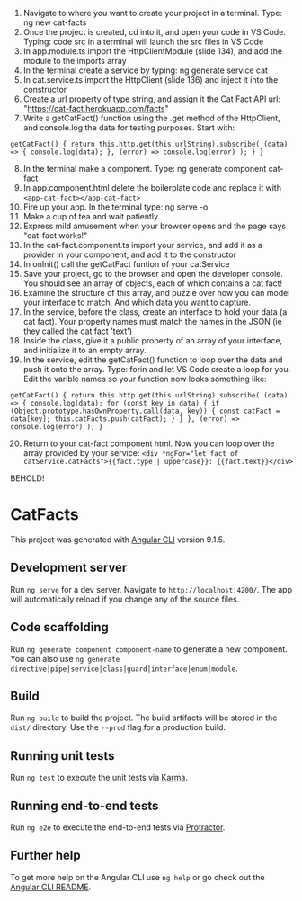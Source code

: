 1. Navigate to where you want to create your project in a terminal. Type: ng new cat-facts
2. Once the project is created, cd into it, and open your code in VS Code. Typing: code src in a terminal will launch the src files in VS Code
3. In app.module.ts import the HttpClientModule (slide 134), and add the module to the imports array
4. In the terminal create a service by typing: ng generate service cat
5. In cat.service.ts import the HttpClient (slide 136) and inject it into the constructor
6. Create a url property of type string, and assign it the Cat Fact API url: "https://cat-fact.herokuapp.com/facts"
7. Write a getCatFact() function using the .get method of the HttpClient, and console.log the data for testing purposes. Start with:

  `getCatFact() {
    return this.http.get(this.urlString).subscribe(
      (data) => {
        console.log(data);
      },
      (error) => console.log(error)
    );
  }
}`

8. In the terminal make a component. Type: ng generate component cat-fact
9. In app.component.html delete the boilerplate code and replace it with `<app-cat-fact></app-cat-fact>`
10. Fire up your app. In the terminal type: ng serve -o
11. Make a cup of tea and wait patiently.
12. Express mild amusement when your browser opens and the page says "cat-fact works!"
13. In the cat-fact.component.ts import your service, and add it as a provider in your component, and add it to the constructor
14. In onInit() call the getCatFact funtion of your catService
15. Save your project, go to the browser and open the developer console. You should see an array of objects, each of which contains a cat fact!
16. Examine the structure of this array, and puzzle over how you can model your interface to match. And which data you want to capture.
17. In the service, before the class, create an interface to hold your data (a cat fact). Your property names must match the names in the JSON (ie they called the cat fact 'text')
18. Inside the class, give it a public property of an array of your interface, and initialize it to an empty array.
19. In the service, edit the getCatFact() function to loop over the data and push it onto the array. Type: forin and let VS Code create a loop for you. Edit the varible names so your function now looks something like:

`getCatFact() {
    return this.http.get(this.urlString).subscribe(
      (data) => {
        console.log(data);
        for (const key in data) {
          if (Object.prototype.hasOwnProperty.call(data, key)) {
            const catFact = data[key];
            this.catFacts.push(catFact);
          }
        }
      },
      (error) => console.log(error)
    );
  }`
  
20. Return to your cat-fact component html. Now you can loop over the array provided by your service:
`<div *ngFor="let fact of catService.catFacts">{{fact.type | uppercase}}: {{fact.text}}</div>`

BEHOLD!



# CatFacts

This project was generated with [Angular CLI](https://github.com/angular/angular-cli) version 9.1.5.

## Development server

Run `ng serve` for a dev server. Navigate to `http://localhost:4200/`. The app will automatically reload if you change any of the source files.

## Code scaffolding

Run `ng generate component component-name` to generate a new component. You can also use `ng generate directive|pipe|service|class|guard|interface|enum|module`.

## Build

Run `ng build` to build the project. The build artifacts will be stored in the `dist/` directory. Use the `--prod` flag for a production build.

## Running unit tests

Run `ng test` to execute the unit tests via [Karma](https://karma-runner.github.io).

## Running end-to-end tests

Run `ng e2e` to execute the end-to-end tests via [Protractor](http://www.protractortest.org/).

## Further help

To get more help on the Angular CLI use `ng help` or go check out the [Angular CLI README](https://github.com/angular/angular-cli/blob/master/README.md).
